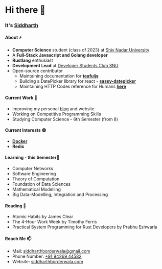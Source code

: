 # Hi there 👋

### It's [Siddharth](https://siddharthborderwala.com)

#### About ⚡
- **Computer Science** student (class of 2023) at [Shiv Nadar University](https://snu.edu.in)
- A **Full-Stack Javascript and Golang developer**
- **Rustlang** enthusiast
- **Development Lead** at [Developer Students Club SNU](https://gdsc.community.dev/shiv-nadar-university-greater-noida)
- Open-source contributor
  - Maintaining documentation for **[teafuljs](https://teaful-docs.vercel.app)**
  - Building a DatePicker library for react - **[sassy-datepicker](https://github.com/sassy-labs/datepicker)**
  - Maintaining HTTP Codes reference for Humans **[here](https://httpcode.vercel.app)**

#### Current Work 🔭
- Improving my personal [blog](https://siddharthborderwala.com/blog) and website
- Working on Competitive Programming Skills
- Studying Computer Science - 6th Semester (from 8)

#### Current Interests 😄
- **[Docker](https://docker.com)**
- **Redis**

#### Learning - this Semester📓
- Computer Networks
- Software Engineering
- Theory of Computation
- Foundation of Data Sciences
- Mathematical Modelling
- Big Data-Modelling, Integration and Processing

#### Reading 📖
- Atomic Habits by James Clear
- The 4-Hour Work Week by Timothy Ferris
- Practical System Programming for Rust Developers by Prabhu Eshwarla

#### Reach Me 📫
- Mail: [siddharthborderwala@gmail.com](mailto:siddharthborderwala@gmail.com)
- Phone Number: [+91 94269 44582](tel:+919426944582)
- Website: [siddharthborderwala.com](https://siddharthborderwala.com)
